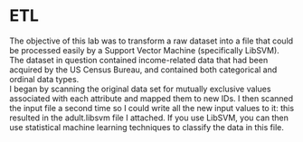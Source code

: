 # ETL
The objective of this lab was to transform a raw dataset into a file that could be processed easily by a Support Vector Machine (specifically LibSVM). 
The dataset in question contained income-related data that had been acquired by the US Census Bureau, and contained both categorical and ordinal data types.<br>
I began by scanning the original data set for mutually exclusive values associated with each attribute and mapped them to new IDs. I then scanned the input file a second time so I could write all the new input values to it: this resulted in the adult.libsvm file I attached. If you use LibSVM, you can then use statistical machine learning techniques to classify the data in this file.
